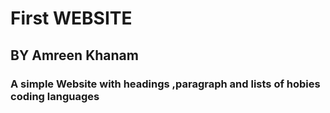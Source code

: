 # First WEBSITE
## BY Amreen Khanam
### A simple Website with headings ,paragraph and lists of hobies coding languages